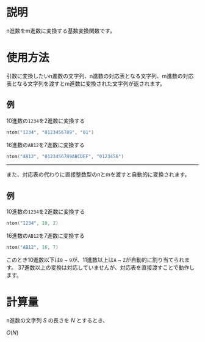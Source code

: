 # 説明
n進数をm進数に変換する基数変換関数です。

# 使用方法
引数に変換したいn進数の文字列、n進数の対応表となる文字列、m進数の対応表となる文字列を渡すとm進数に変換された文字列が返されます。
## 例
10進数の`1234`を2進数に変換する
```cpp
ntom("1234", "0123456789", "01")
```
16進数の`AB12`を7進数に変換する
```cpp
ntom("AB12", "0123456789ABCDEF", "0123456")
```
***
また、対応表の代わりに直接整数型のnとmを渡すと自動的に変換されます。
## 例
10進数の`1234`を2進数に変換する
```cpp
ntom("1234", 10, 2)
```
16進数の`AB12`を7進数に変換する
```cpp
ntom("AB12", 16, 7)
```
このとき10進数以下は`0` ~ `9`が、11進数以上は`A` ~ `Z`が自動的に割り当てられます。
37進数以上の変換は対応していませんが、対応表を直接渡すことで動作します。
# 計算量
n進数の文字列 $S$ の長さを $N$ とするとき、

$O(N)$